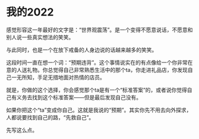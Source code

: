 # 我的2022

感觉形容这一年最好的文字是：“世界观震荡”。是一个变得不愿意说话，不愿意和别人说一些真实想法的笑笑。

与此同时，也是一个在放下戒备的人身边说的话越来越多的笑笑。

这段时间一直在想一个词：“预期违背”。这个事情说实在的有点像给一个你非常在意的人送礼物。你总觉得自己非常熟悉生活中的那个ta，你走进礼品店，你发现自己一无所知，手足无措地面对热情的店员。

就是，你做的这个选择，你会感觉那个ta是有一个“标准答案”的，或者说你觉得自己有义务去找到这个标准答案——但是最后发现自己没有。

如果你把这个“ta”变成你自己。这就是我说的“预期”。其实你先不用去向外探求，人都说要找到自己的路，“先救自己”。


先写这么点。